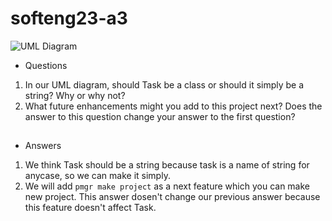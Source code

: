 # softeng23-a3


![UML Diagram](doc/uml.png)
* Questions
1. In our UML diagram, should Task be a class or should it simply be a string?  Why or why not?
1. What future enhancements might you add to this project next?  Does the answer to this question change your answer to the first question?
##
* Answers
1. We think Task should be a string because task is a name of string for anycase, so we can make it simply.
1. We will add `pmgr make project` as a next feature which you can make new project. This answer dosen't change our previous answer because this feature doesn't affect Task.
